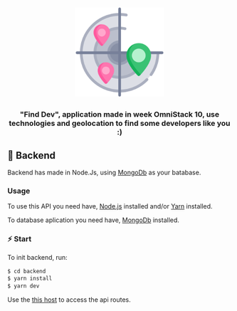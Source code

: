 <h1 align="center">
    <img src="./assets/scan.svg" width="200px" />
</h1>

<h3 align="center">
    "Find Dev", application made in week OmniStack 10, 
    use technologies and geolocation to find some developers like you :)
</h3>

## 💾 Backend

Backend has made in Node.Js, using [MongoDb](https://www.mongodb.com/) as your batabase.

### Usage

To use this API you need have, [Node.js](https://nodejs.org/en/) installed and/or [Yarn](https://yarnpkg.com/lang/en/) installed.

To database aplication you need have, [MongoDb](https://www.mongodb.com/) installed.

### ⚡️ Start

To init backend, run:

```bash
$ cd backend
$ yarn install
$ yarn dev
```

Use the [this host](http://localhost:3001) to access the api routes.
